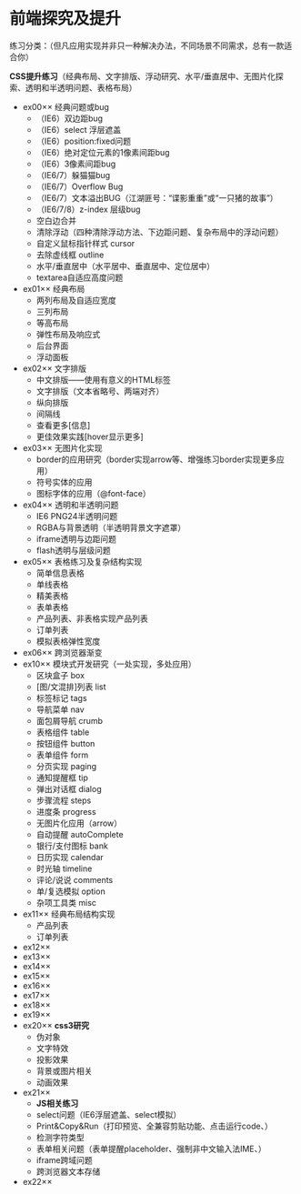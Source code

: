 前端探究及提升
============

练习分类：（但凡应用实现并非只一种解决办法，不同场景不同需求，总有一款适合你）

 **CSS提升练习**（经典布局、文字排版、浮动研究、水平/垂直居中、无图片化探索、透明和半透明问题、表格布局）

- ex00×× 经典问题或bug
    - （IE6）双边距bug
    - （IE6）select 浮层遮盖
    - （IE6）position:fixed问题
    - （IE6）绝对定位元素的1像素间距bug
    - （IE6）3像素间距bug
    - （IE6/7）躲猫猫bug
    - （IE6/7）Overflow Bug
    - （IE6/7）文本溢出BUG（江湖匪号：“谍影重重”或“一只猪的故事”）
    - （IE6/7/8）z-index 层级bug
    - 空白边合并
    - 清除浮动（四种清除浮动方法、下边距问题、复杂布局中的浮动问题）
    - 自定义鼠标指针样式 cursor
    - 去除虚线框 outline
    - 水平/垂直居中（水平居中、垂直居中、定位居中）
    - textarea自适应高度问题
- ex01×× 经典布局
    - 两列布局及自适应宽度
    - 三列布局
    - 等高布局
    - 弹性布局及响应式
    - 后台界面
    - 浮动面板
- ex02×× 文字排版
    - 中文排版——使用有意义的HTML标签 
    - 文字排版（文本省略号、两端对齐）
    - 纵向排版
    - 间隔线
    - 查看更多[信息]
    - 更佳效果实践[hover显示更多]
- ex03×× 无图片化实现
    - border的应用研究（border实现arrow等、增强练习border实现更多应用）
    - 符号实体的应用
    - 图标字体的应用（@font-face）
- ex04×× 透明和半透明问题
    - IE6 PNG24半透明问题
    - RGBA与背景透明（半透明背景文字遮罩）
    - iframe透明与边距问题
    - flash透明与层级问题
- ex05×× 表格练习及复杂结构实现
    - 简单信息表格
    - 单线表格
    - 精美表格
    - 表单表格
    - 产品列表、非表格实现产品列表
    - 订单列表
    - 模拟表格弹性宽度
- ex06×× 跨浏览器渐变
- ex10×× 模块式开发研究（一处实现，多处应用）
    - 区块盒子 box
    - [图/文混排]列表 list
    - 标签标记 tags
    - 导航菜单 nav
    - 面包屑导航 crumb
    - 表格组件 table
    - 按钮组件 button
    - 表单组件 form
    - 分页实现 paging
    - 通知提醒框 tip 
    - 弹出对话框 dialog
    - 步骤流程 steps
    - 进度条 progress
    - 无图片化应用（arrow）
    - 自动提醒 autoComplete
    - 银行/支付图标 bank
    - 日历实现 calendar
    - 时光轴 timeline
    - 评论/说说 comments
    - 单/复选模拟 option
    - 杂项工具类 misc
- ex11×× 经典布局结构实现
    - 产品列表
    - 订单列表
- ex12×× 
- ex13×× 
- ex14×× 
- ex15×× 
- ex16×× 
- ex17×× 
- ex18×× 
- ex19×× 
- ex20×× **css3研究**
    - 伪对象
    - 文字特效
    - 投影效果
    - 背景或图片相关
    - 动画效果
- ex21×× 
    - **JS相关练习**
    - select问题（IE6浮层遮盖、select模拟）
    - Print&Copy&Run（打印预览、全兼容剪贴功能、点击运行code、）
    - 检测字符类型
    - 表单相关问题（表单提醒placeholder、强制非中文输入法IME、）
    - iframe跨域问题
    - 跨浏览器文本存储
- ex22×× 





